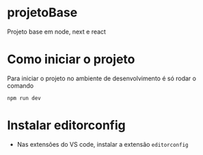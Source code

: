# projetoBase

Projeto base em node, next e react

# Como iniciar o projeto

Para iniciar o projeto no ambiente de desenvolvimento é só rodar o comando

```
npm run dev
```

# Instalar editorconfig

- Nas extensões do VS code, instalar a extensão `editorconfig`
